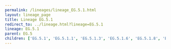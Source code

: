 ```yaml
---
permalink: /lineages/lineage_EG.5.1.html
layout: lineage_page
title: Lineage EG.5.1
redirect_to: ../lineage.html?lineage=EG.5.1
lineage: EG.5.1
parent: EG.5
children: ['EG.5.1', 'EG.5.1.1', 'EG.5.1.3', 'EG.5.1.6', 'EG.5.1.8', 'EG.5.1.13', 'EG.5.1.16']
---
```

